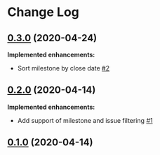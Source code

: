 # Change Log

## [0.3.0](https://github.com/TheHive-Project/sbt-github-changelog/milestone/3) (2020-04-24)

**Implemented enhancements:**

- Sort milestone by close date [\#2](https://github.com/TheHive-Project/sbt-github-changelog/issues/2)

## [0.2.0](https://github.com/TheHive-Project/sbt-github-changelog/milestone/2) (2020-04-14)

**Implemented enhancements:**

- Add support of milestone and issue filtering [\#1](https://github.com/TheHive-Project/sbt-github-changelog/issues/1)

## [0.1.0](https://github.com/TheHive-Project/sbt-github-changelog/milestone/1) (2020-04-14)


